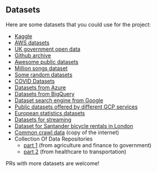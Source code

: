## Datasets

Here are some datasets that you could use for the project:


* [Kaggle](https://www.kaggle.com/datasets)
* [AWS datasets](https://registry.opendata.aws/)
* [UK government open data](https://data.gov.uk/)
* [Github archive](https://www.gharchive.org)
* [Awesome public datasets](https://github.com/awesomedata/awesome-public-datasets)
* [Million songs dataset](http://millionsongdataset.com)
* [Some random datasets](https://components.one/datasets/)
* [COVID Datasets](https://www.reddit.com/r/datasets/comments/n3ph2d/coronavirus_datsets/)
* [Datasets from Azure](https://docs.microsoft.com/en-us/azure/azure-sql/public-data-sets)
* [Datasets from BigQuery](https://cloud.google.com/bigquery/public-data/)
* [Dataset search engine from Google](https://datasetsearch.research.google.com/)
* [Public datasets offered by different GCP services](https://cloud.google.com/solutions/datasets)
* [European statistics datasets](https://webgate.acceptance.ec.europa.eu/eurostat/data/database)
* [Datasets for streaming](https://github.com/ColinEberhardt/awesome-public-streaming-datasets)
* [Dataset for Santander bicycle rentals in London](https://cycling.data.tfl.gov.uk/)
* [Common crawl data](https://commoncrawl.org/) (copy of the internet)
* Collection Of Data Repositories
  * [part 1](https://www.kdnuggets.com/2022/04/complete-collection-data-repositories-part-1.html) (from agriculture and finance to government)
  * [part 2](https://www.kdnuggets.com/2022/04/complete-collection-data-repositories-part-2.html) (from healthcare to transportation)

PRs with more datasets are welcome!

